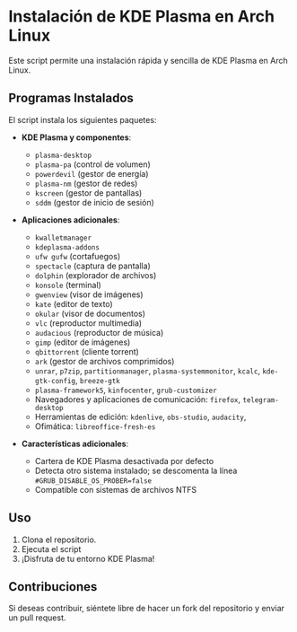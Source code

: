# Instalación de KDE Plasma en Arch Linux

Este script permite una instalación rápida y sencilla de KDE Plasma en Arch Linux.

## Programas Instalados

El script instala los siguientes paquetes:

- **KDE Plasma y componentes**:
  - `plasma-desktop`
  - `plasma-pa` (control de volumen)
  - `powerdevil` (gestor de energía)
  - `plasma-nm` (gestor de redes)
  - `kscreen` (gestor de pantallas)
  - `sddm` (gestor de inicio de sesión)

- **Aplicaciones adicionales**:
  - `kwalletmanager`
  - `kdeplasma-addons`
  - `ufw gufw` (cortafuegos)
  - `spectacle` (captura de pantalla)
  - `dolphin` (explorador de archivos)
  - `konsole` (terminal)
  - `gwenview` (visor de imágenes)
  - `kate` (editor de texto)
  - `okular` (visor de documentos)
  - `vlc` (reproductor multimedia)
  - `audacious` (reproductor de música)
  - `gimp` (editor de imágenes)
  - `qbittorrent` (cliente torrent)
  - `ark` (gestor de archivos comprimidos)
  - `unrar`, `p7zip`, `partitionmanager`, `plasma-systemmonitor`, `kcalc`, `kde-gtk-config`, `breeze-gtk`
  - `plasma-framework5`, `kinfocenter`, `grub-customizer`
  - Navegadores y aplicaciones de comunicación: `firefox`, `telegram-desktop`
  - Herramientas de edición: `kdenlive`, `obs-studio`, `audacity`,
  - Ofimática: `libreoffice-fresh-es`

- **Características adicionales**:
  - Cartera de KDE Plasma desactivada por defecto
  - Detecta otro sistema instalado; se descomenta la línea `#GRUB_DISABLE_OS_PROBER=false`
  - Compatible con sistemas de archivos NTFS

## Uso

1. Clona el repositorio.
2. Ejecuta el script
3. ¡Disfruta de tu entorno KDE Plasma!

## Contribuciones

Si deseas contribuir, siéntete libre de hacer un fork del repositorio y enviar un pull request.



